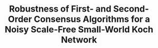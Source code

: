 ---
title: "Robustness of First- and Second-Order Consensus Algorithms for a Noisy Scale-Free Small-World Koch Network"
collection: publications
permalink: /publication/Robustness of First- and Second-Order Consensus Algorithms for a Noisy Scale-Free Small-World Koch Network
venue: 'IEEE Trans. Contr. Sys. Techn.'
paperurl: 'https://ieeexplore.ieee.org/document/7466120/'
authors: 'Yuhao Yi, Zhongzhi Zhang, Liren Shan, Guanrong Chen'
---